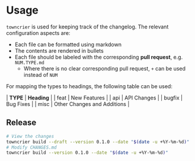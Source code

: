 # Usage

`towncrier` is used for keeping track of the changelog. The relevant configuration aspects are:
- Each file can be formatted using markdown
- The contents are rendered in bullets
- Each file should be labeled with the corresponding **pull request**, e.g. `NUM.TYPE.md`
  + Where there is no clear corresponding pull request, `+` can be used instead of `NUM`

For mapping the types to headings, the following table can be used:


| **TYPE** | **Heading**                 |
| feat     | New Features                |
| api      | API Changes                 |
| bugfix   | Bug Fixes                   |
| misc     | Other Changes and Additions |

## Release


```bash
# View the changes
towncrier build --draft --version 0.1.0 --date "$(date -u +%Y-%m-%d)"
# Modify CHANGES.md
towncrier build --version 0.1.0 --date "$(date -u +%Y-%m-%d)"
```
